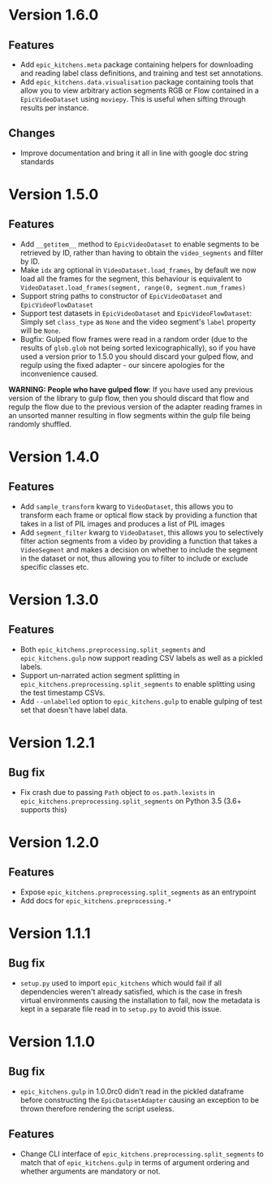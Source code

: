 # Version 1.6.0

## Features

* Add `epic_kitchens.meta` package containing helpers for downloading and reading
  label class definitions, and training and test set annotations.
* Add `epic_kitchens.data.visualisation` package containing tools that allow you
  to view arbitrary action segments RGB or Flow contained in a `EpicVideoDataset`
  using `moviepy`. This is useful when sifting through results per instance.

## Changes
* Improve documentation and bring it all in line with google doc string
  standards

# Version 1.5.0

## Features

* Add `__getitem__` method to `EpicVideoDataset` to enable segments to be
  retrieved by ID, rather than having to obtain the `video_segments` and filter
  by ID.
* Make `idx` arg optional in `VideoDataset.load_frames`, by default we now load
  all the frames for the segment, this behaviour is equivalent to
  `VideoDataset.load_frames(segment, range(0, segment.num_frames)`
* Support string paths to constructor of `EpicVideoDataset` and `EpicVideoFlowDataset`
* Support test datasets in `EpicVideoDataset` and `EpicVideoFlowDataset`: Simply set
  `class_type` as `None` and the video segment's `label` property will be `None`.
* Bugfix: Gulped flow frames were read in a random order (due to the results of
  `glob.glob` not being sorted lexicographically), so if you have used a version
  prior to 1.5.0 you should discard your gulped flow, and regulp using the fixed
  adapter - our sincere apologies for the inconvenience caused.

**WARNING: People who have gulped flow**:
If you have used any previous version of the library to gulp flow,
then you should discard that flow and regulp the flow due to the previous
version of the adapter reading frames in an unsorted manner resulting in
flow segments within the gulp file being randomly shuffled.


# Version 1.4.0

## Features

* Add `sample_transform` kwarg to `VideoDataset`, this allows you to
  transform each frame or optical flow stack by providing a function that takes
  in a list of PIL images and produces a list of PIL images
* Add `segment_filter` kwarg to `VideoDataset`, this allows you to selectively
  filter action segments from a video by providing a function that takes a
  `VideoSegment` and makes a decision on whether to include the segment in the
  dataset or not, thus allowing you to filter to include or exclude specific
  classes etc.

# Version 1.3.0

## Features

* Both `epic_kitchens.preprocessing.split_segments` and
  `epic_kitchens.gulp` now support reading CSV labels as well as a pickled
  labels.
* Support un-narrated action segment splitting in
  `epic_kitchens.preprocessing.split_segments` to enable splitting using the
  test timestamp CSVs.
* Add `--unlabelled` option to `epic_kitchens.gulp` to enable gulping of test
  set that doesn't have label data.


# Version 1.2.1

## Bug fix

* Fix crash due to passing `Path` object to `os.path.lexists` in
  `epic_kitchens.preprocessing.split_segments` on Python 3.5 (3.6+ supports
  this)


# Version 1.2.0

## Features

* Expose `epic_kitchens.preprocessing.split_segments` as an entrypoint
* Add docs for `epic_kitchens.preprocessing.*`


# Version 1.1.1

## Bug fix

* `setup.py` used to import `epic_kitchens` which would fail if all dependencies
  weren't already satisfied, which is the case in fresh virtual environments
  causing the installation to fail, now the metadata is kept in a separate file
  read in to `setup.py` to avoid this issue.


# Version 1.1.0

## Bug fix

* `epic_kitchens.gulp` in 1.0.0rc0 didn't read in the pickled dataframe before
  constructing the `EpicDatasetAdapter` causing an exception to be thrown
  therefore rendering the script useless.

## Features

* Change CLI interface of `epic_kitchens.preprocessing.split_segments` to match
  that of `epic_kitchens.gulp` in terms of argument ordering and whether
  arguments are mandatory or not.
